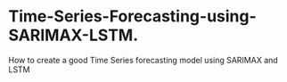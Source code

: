 # Time-Series-Forecasting-using-SARIMAX-LSTM.
How to create a good Time Series forecasting model using SARIMAX and LSTM
